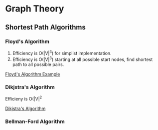# Graph Theory

## Shortest Path Algorithms
### Floyd's Algorithm
1. Efficiency is O(|V|<sup>3</sup>) for simplist implementation.
2. Efficiency is O(|V|<sup>3</sup>) starting at all possible start nodes, find shortest path to all possible pairs.

[Floyd's Algorithm Example](https://www.youtube.com/watch?v=t3mf2Vu9wA4)

### Dikjstra's Algorithm
Efficieny is O(|V|<sup>2</sup>

[Dikjstra's Algorithm](https://www.youtube.com/watch?v=WN3Rb9wVYDY)

### Bellman-Ford Algorithm
